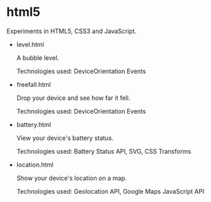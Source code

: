 html5
=====

<p>Experiments in HTML5, CSS3 and JavaScript.</p>

<ul>
  <li>
    <dl>
      <dt>level.html</dt>
      <dt>
        <p>A bubble level.</p>
        <p>Technologies used: DeviceOrientation Events</p>
      </dt>
    </dl>
  </li>
  <li>
    <dl>
      <dt>freefall.html</dt>
      <dt>
        <p>Drop your device and see how far it fell.</p>
        <p>Technologies used: DeviceOrientation Events</p>
      </dt>
    </dl>
  </li>
  <li>
    <dl>
      <dt>battery.html</dt>
      <dt>
        <p>View your device's battery status.</p>
        <p>Technologies used: Battery Status API, SVG, CSS Transforms</p>
      </dt>
    </dl>
  </li>
  <li>
    <dl>
      <dt>location.html</dt>
      <dt>
        <p>Show your device's location on a map.</p>
        <p>Technologies used: Geolocation API, Google Maps JavaScript API</p>
      </dt>
    </dl>
  </li>
</ul>

